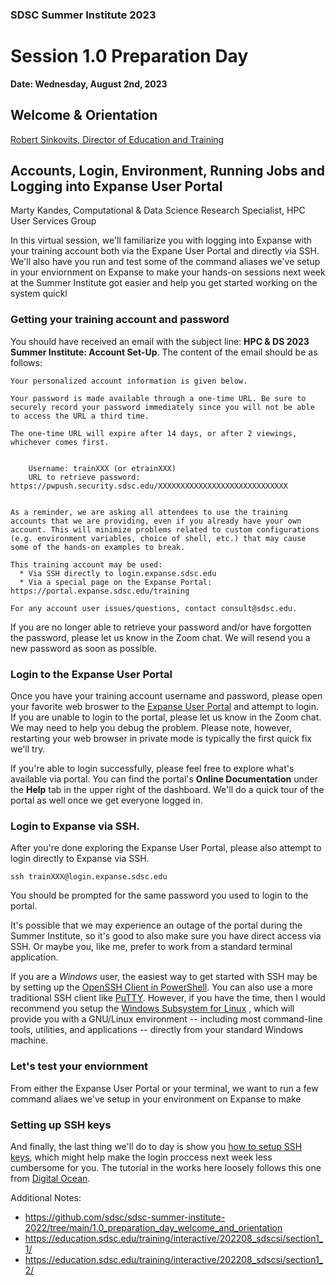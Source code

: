 ### SDSC Summer Institute 2023 
# Session 1.0 Preparation Day


**Date: Wednesday, August 2nd, 2023**


## Welcome & Orientation
[Robert Sinkovits, Director of Education and Training](https://www.sdsc.edu/research/researcher_spotlight/sinkovits_robert.html)


## Accounts, Login, Environment, Running Jobs and Logging into Expanse User Portal
Marty Kandes, Computational & Data Science Research Specialist, HPC User Services Group

In this virtual session, we'll familiarize you with logging into Expanse with your training account both via the Expane User Portal and directly via SSH. We'll also have you run and test some of the command aliases we've setup in your enviornment on Expanse to make your hands-on sessions next week at the Summer Institute got easier and help you get started working on the system quickl

### Getting your training account and password

You should have received an email with the subject line: **HPC & DS 2023 Summer Institute: Account Set-Up**. The content of the email should be as follows:

```
Your personalized account information is given below.

Your password is made available through a one-time URL. Be sure to securely record your password immediately since you will not be able to access the URL a third time.

The one-time URL will expire after 14 days, or after 2 viewings, whichever comes first.


    Username: trainXXX (or etrainXXX)
    URL to retrieve password: https://pwpush.security.sdsc.edu/XXXXXXXXXXXXXXXXXXXXXXXXXXXXX


As a reminder, we are asking all attendees to use the training accounts that we are providing, even if you already have your own account. This will minimize problems related to custom configurations (e.g. environment variables, choice of shell, etc.) that may cause some of the hands-on examples to break.

This training account may be used:
  * Via SSH directly to login.expanse.sdsc.edu
  * Via a special page on the Expanse Portal: https://portal.expanse.sdsc.edu/training

For any account user issues/questions, contact consult@sdsc.edu. 
```

If you are no longer able to retrieve your password and/or have forgotten the password, please let us know in the Zoom chat. We will resend you a new password as soon as possible.

### Login to the Expanse User Portal

Once you have your training account username and password, please open your favorite web broswer to the [Expanse User Portal](https://portal.expanse.sdsc.edu/training) and attempt to login. If you are unable to login to the portal, please let us know in the Zoom chat. We may need to help you debug the problem. Please note, however, restarting your web browser in private mode is typically the first quick fix  we'll try.

If you're able to login successfully, please feel free to explore what's available via portal. You can find the portal's **Online Documentation** under the **Help** tab in the upper right of the dashboard. We'll do a quick tour of the portal as well once we get everyone logged in. 

### Login to Expanse via SSH.

After you're done exploring the Expanse User Portal, please also attempt to login directly to Expanse via SSH. 
```
ssh trainXXX@login.expanse.sdsc.edu
```
You should be prompted for the same password you used to login to the portal. 

It's possible that we may experience an outage of the portal during the Summer Institute, so it's good to also make sure you have direct access via SSH. Or maybe you, like me, prefer to work from a standard terminal application. 

If you are a *Windows* user, the easiest way to get started with SSH may be by setting up the [OpenSSH Client in PowerShell](https://learn.microsoft.com/en-us/windows-server/administration/openssh/openssh_install_firstuse?tabs=gui). You can also use a more traditional SSH client like [PuTTY](https://www.chiark.greenend.org.uk/~sgtatham/putty/latest.html). However, if you have the time, then I would recommend you setup the [Windows Subsystem for Linux](https://learn.microsoft.com/en-us/windows/wsl/) , which will provide you with a GNU/Linux environment -- including most command-line tools, utilities, and applications -- directly from your standard Windows machine.

### Let's test your enviornment

From either the Expanse User Portal or your terminal, we want to run a few command aliaes we've setup in your environment on Expanse to make 

### Setting up SSH keys

And finally, the last thing we'll do to day is show you [how to setup SSH keys](https://github.com/sdsc/sdsc-summer-institute-2022/blob/main/2.5_data_management/SSH.md#easy-access-setting-up-ssh-keys-key), which might help make the login proccess next week less cumbersome for you. The tutorial in the works here loosely follows this one from [Digital Ocean](https://www.digitalocean.com/community/tutorials/how-to-set-up-ssh-keys-on-ubuntu-20-04).

Additional Notes:
- https://github.com/sdsc/sdsc-summer-institute-2022/tree/main/1.0_preparation_day_welcome_and_orientation
- https://education.sdsc.edu/training/interactive/202208_sdscsi/section1_1/
- https://education.sdsc.edu/training/interactive/202208_sdscsi/section1_2/
